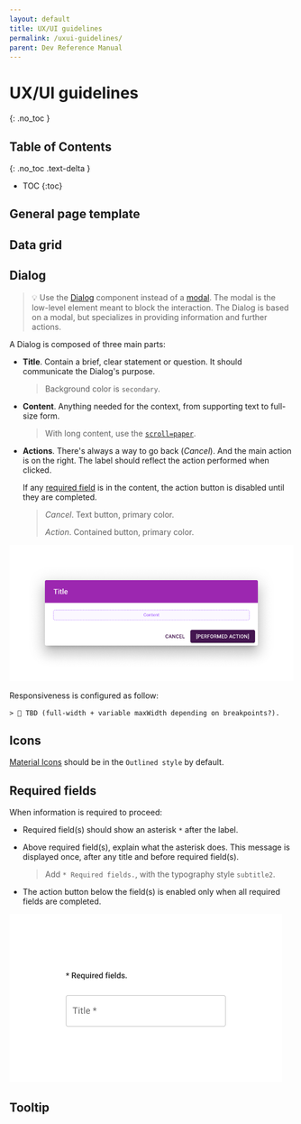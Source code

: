 ```yaml
---
layout: default
title: UX/UI guidelines
permalink: /uxui-guidelines/
parent: Dev Reference Manual
---
```

# UX/UI guidelines
{: .no_toc }

## Table of Contents
{: .no_toc .text-delta }

- TOC
{:toc}

## General page template

## Data grid

## Dialog

> 💡 Use the [Dialog](https://mui.com/material-ui/react-dialog/) component instead of a [modal](https://mui.com/material-ui/react-modal/). The modal is the low-level element meant to block the interaction. The Dialog is based on a modal, but specializes in providing information and further actions.

A Dialog is composed of three main parts:
* **Title**. Contain a brief, clear statement or question. It should communicate the Dialog's purpose.

    > Background color is `secondary`.

* **Content**. Anything needed for the context, from supporting text to full-size form. 

    > With long content, use the [`scroll=paper`](https://mui.com/material-ui/react-dialog/#scrolling-long-content).

* **Actions**. There's always a way to go back (*Cancel*). And the main action is on the right. The label should reflect the action performed when clicked.

    If any [required field](https://pankosmia.dev/uxui-guidelines/#required-fields) is in the content, the action button is disabled until they are completed.

    > *Cancel*. Text button, primary color.
    >
    > *Action*. Contained button, primary color.

![Example text field with guidance above](../../assets/images/dev-reference-manual/dialog-1.png)

Responsiveness is configured as follow:

    > 🚧 TBD (full-width + variable maxWidth depending on breakpoints?).

## Icons

[Material Icons](https://mui.com/material-ui/material-icons/?theme=Outlined) should be in the `Outlined style` by default.

## Required fields

When information is required to proceed:
* Required field(s) should show an asterisk `*` after the label.
* Above required field(s), explain what the asterisk does. This message is displayed once, after any title and before required field(s).

    > Add `* Required fields.`, with the typography style `subtitle2`.

* The action button below the field(s) is enabled only when all required fields are completed.

![Example text field with guidance above](../../assets/images/dev-reference-manual/required-fields-1.png)

## Tooltip
